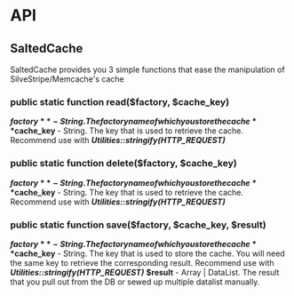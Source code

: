 # API

## SaltedCache
SaltedCache provides you 3 simple functions that ease the manipulation of SilveStripe/Memcache's cache

### public static function read($factory, $cache_key)
**$factory** - String. The factory name of which you store the cache
**$cache_key** - String. The key that is used to retrieve the cache. Recommend use with ***Utilities::stringify(HTTP_REQUEST)***


### public static function delete($factory, $cache_key)
**$factory** - String. The factory name of which you store the cache
**$cache_key** - String. The key that is used to retrieve the cache. Recommend use with ***Utilities::stringify(HTTP_REQUEST)***

### public static function save($factory, $cache_key, $result)
**$factory** - String. The factory name of which you store the cache
**$cache_key** - String. The key that is used to store the cache. You will need the same key to retrieve the corresponding result. Recommend use with ***Utilities::stringify(HTTP_REQUEST)***
**$result** - Array | DataList. The result that you pull out from the DB or sewed  up multiple datalist manually.
